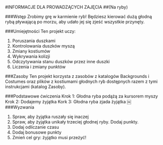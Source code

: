 #INFORMACJE DLA PROWADZĄCYCH ZAJĘCIA##(Na ryby)###WstępZrobimy grę w karmienie ryb! Będziesz kierować dużą głodną rybą pływającą po morzu, aby udało jej się zjeść wszystkie przynęty.###UmiejętnościTen projekt uczy:1. Poruszania duszkami2. Kontrolowania duszków myszą3. Zmiany kostiumów4. Wykrywania kolizji5. Odczytywania stanu duszków przez inne duszki6. Liczenia i zmiany punktów###ZasobyTen projekt korzysta z zasobów z katalogów Backgrounds i Costumes oraz plików z kostiumami głodnych ryb dostępnych razem z tymi instrukcjami (katalog Zasoby).###Podstawowe ćwiczeniaKrok 1: Głodna ryba podążą za kursorem myszyKrok 2: Dodajemy żyjątkaKork 3: Głodna ryba zjada żyjątka￼###Wyzwania1. Spraw, aby żyjątka ruszały się inaczej2. Spraw, aby żyjątka unikały trzeciej głodnej ryby. Dodaj punkty.4. Dodaj odliczanie czasu5. Dodaj bonusowe punkty6. Zmień cel gry: żyjątko musi przeżyć!